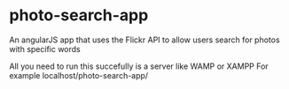# photo-search-app
 An angularJS app that uses the Flickr API to allow users search for photos with specific words

 All you need to run this succefully is a server like WAMP or XAMPP
For example localhost/photo-search-app/